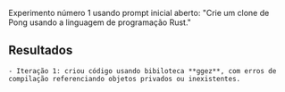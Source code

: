 
Experimento número 1 usando prompt inicial aberto: "Crie um clone de Pong usando a linguagem de programação Rust."

## Resultados

    - Iteração 1: criou código usando bibiloteca **ggez**, com erros de compilação referenciando objetos privados ou inexistentes.
